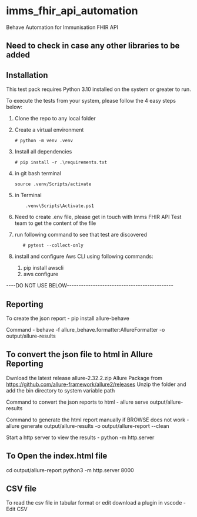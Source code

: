 # imms_fhir_api_automation

Behave Automation for Immunisation FHIR API

## Need to check in case any other libraries to be added

## Installation

This test pack requires Python 3.10 installed on the system or greater to run.

To execute the tests from your system, please follow the 4 easy steps below:

1. Clone the repo to any local folder
2. Create a virtual environment

    ```console
    # python -m venv .venv
    ```

3. Install all dependencies

    ```console
    # pip install -r .\requirements.txt
    ```

4. in git bash terminal

    ```console
    source .venv/Scripts/activate
    ```

5. in Terminal

    ```console
        .venv\Scripts\Activate.ps1

    ```

6. Need to create .env file, please get in touch with Imms FHIR API Test team to get the content of the file

7. run following command to see that test are discovered

     ```console
        # pytest --collect-only
     ```

8. install and configure Aws CLI using following commands:
   1. pip install awscli
   2. aws configure

----DO NOT USE BELOW---------------------------------------------

Reporting
-----------------------------------------------------

To create the json report -
    pip install allure-behave

Command -
    behave -f allure_behave.formatter:AllureFormatter -o output/allure-results

To convert the json file to html in Allure Reporting
----------------------------------------------------

Dwnload the latest release allure-2.32.2.zip Allure Package from <https://github.com/allure-framework/allure2/releases>
Unzip the folder and add the bin directory to system variable path

Command to convert the json reports to html -
    allure serve output/allure-results

Command to generate the html report manually if BROWSE does not work -
allure generate output/allure-results -o output/allure-report --clean

Start a http server to view the results -
python -m http.server

To Open the index.html file
----------------------------------------------------

cd output/allure-report
python3 -m http.server 8000

CSV file
----------------------------------------------------

 To read the csv file in tabular format or edit download a plugin in vscode - Edit CSV
